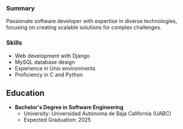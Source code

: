 ### Summary
Passionate software developer with expertise in diverse technologies, focusing on
creating scalable solutions for complex challenges. 

### Skills
- Web development with Django
- MySQL database design
- Experience in Unix environments
- Proficiency in C and Python

## Education
- **Bachelor's Degree in Software Engineering**
  - University: Universidad Autónoma de Baja California (UABC)
  - Expected Graduation: 2025
